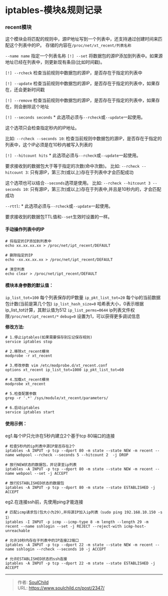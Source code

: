 # iptables-模块&amp;规则记录

<!--more-->
### recent模块
这个模块会将匹配的规则中，源IP地址写到一个列表中，还支持通过创建时间来匹配这个列表中的IP。
存储的内容在`/proc/net/xt_recent/列表名称`

`--name name`
指定一个列表名称
`[!] --set`
将数据包的源IP添加到列表中。如果源地址已经在列表中，则更新现有条目(比如时间戳)。

`[!] --rcheck`
检查当前规则中数据包的源IP，是否存在于指定的列表中

`[!] --update`
检查当前规则中数据包的源IP，是否存在于指定的列表中，如果存在，还会更新时间戳

`[!] --remove`
检查当前规则中数据包的源IP，是否存在于指定的列表中，如果存在，则会删除这个地址

`[!] --seconds seconds`
\* 此选项必须与`--rcheck`或`--update`一起使用。

这个选项只会检查指定秒内的IP地址。

比如: `--rcheck --seconds 10`: 检查当前规则中数据包的源IP，是否存在于指定的列表中，这个IP必须是在10秒内被写入列表的

`[!] --hitcount hits`
\* 此选项必须与`--rcheck`或`--update`一起使用。

要求接收到的数据包大于等于指定的次数(命中次数)。
比如: `--rcheck --hitcount 3`: 只有源IP，第三次(或以上)存在于列表中才会匹配成功

这个选项也可以结合`--seconds`选项是使用。
比如: `--rcheck --hitcount 3 --seconds 10`: 只有源IP，第三次(或以上)存在于列表中,并且是10秒内的，才会匹配成功

`--rttl`:
\* 此选项必须与`--rcheck`或`--update`一起使用。

要求接收到的数据包TTL值和`--set`生效时设置的一样。

#### 手动操作列表中的IP
```
# 将指定的IP添加到列表中
echo xx.xx.xx.xx > /proc/net/ipt_recent/DEFAULT

# 删除指定的IP
echo -xx.xx.xx.xx > /proc/net/ipt_recent/DEFAULT

# 清空列表
echo clear > /proc/net/ipt_recent/DEFAULT
```

#### 模块本身参数的默认值：
`ip_list_tot=100`
每个列表保存的IP数量
`ip_pkt_list_tot=20`
每个ip的当前数据包计数(当前是第几个包)
`ip_list_hash_size=0`
哈希表大小，0表示根据ip_list_tot计算，其默认值为512
`ip_list_perms=0644`
ip列表文件权限`/proc/net/ipt_recent/*`
`debug=0`
设置为1，可以获得更多调试信息

**修改方法:**
```
# 1.停止iptables(如果需要保存别忘记保存规则)
service iptables stop

# 2.移除xt_recent模块
modprobe -r xt_recent

# 3.修改参数 vim /etc/modprobe.d/xt_recent.conf
options xt_recent ip_list_tot=1000 ip_pkt_list_tot=60

# 4.加载xt_recent模块
modprobe xt_recent

# 5.检查配置参数
grep -r '.*' /sys/module/xt_recent/parameters/

# 6.启动iptables
service iptables start
```


#### 使用示例：
eg1.每个IP只允许在5秒内建立2个基于tcp 80端口的连接
```
# 检查5秒内的ip列表中源IP是否存在2个
iptables -A INPUT -p tcp --dport 80 -m state --state NEW -m recent --name webpool --rcheck --seconds 5 --hitcount 2  -j DROP

# 放行NEW状态的数据包，并记录至ip列表
iptables -A INPUT -p tcp --dport 80 -m state --state NEW -m recent --name webpool --set -j ACCEPT

# 放行ESTABLISHED状态的数据包
iptables -A INPUT -p tcp --dport 80 -m state --state ESTABLISHED -j ACCEPT
```
eg2.在连接ssh前，先使用ping才能连接
```
# 匹配icmp请求包(包大小为29),并将源IP加入ip列表（sudo ping 192.168.10.150 -s 1）
iptables -I INPUT -p icmp --icmp-type 8 -m length --length 29 -m recent --name sshlogin --set -j REJECT --reject-with icmp-host-unreachable

# 允许10秒内存在于列表中的IP连接22端口
iptables -A INPUT -p tcp --dport 22 -m state --state NEW -m recent --name sshlogin --rcheck --seconds 10 -j ACCEPT

# 允许ESTABLISHED状态的ssh连接
iptables -A INPUT -p tcp --dport 22 -m state --state ESTABLISHED -j ACCEPT
```


---

> 作者: [SoulChild](https://www.soulchild.cn)  
> URL: https://www.soulchild.cn/post/2347/  


